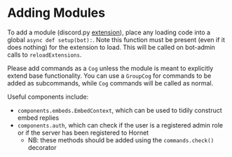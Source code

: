 # Adding Modules

To add a module (discord.py [extension](https://discordpy.readthedocs.io/en/stable/ext/commands/extensions.html#ext-commands-extensions)), place any loading code into a global `async def setup(bot):`. Note this function must be present (even if it does nothing) for the extension to load. This will be called on bot-admin calls to `reloadExtensions`.

Please add commands as a `Cog` unless the module is meant to explicitly extend base functionality. You can use a `GroupCog` for commands to be added as subcommands, while `Cog` commands will be called as normal.

Useful components include:
- `components.embeds.EmbedContext`, which can be used to tidily construct embed replies
- `components.auth`, which can check if the user is a registered admin role or if the server has been registered to Hornet
    - NB: these methods should be added using the `commands.check()` decorator